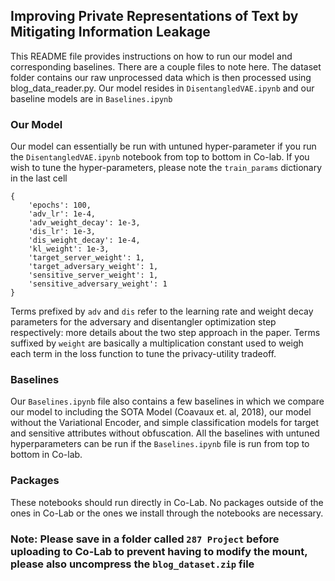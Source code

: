 ## Improving Private Representations of Text by Mitigating Information Leakage

This README file provides instructions on how to run our model and corresponding baselines. There are a couple files to note here. The dataset folder contains our raw unprocessed data which is then processed using blog_data_reader.py. Our model resides in `DisentangledVAE.ipynb` and our baseline models are in `Baselines.ipynb`


### Our Model

Our model can essentially be run with untuned hyper-parameter if  you run the `DisentangledVAE.ipynb` notebook from top to bottom in Co-lab. If you wish to tune the hyper-parameters, please note the `train_params` dictionary in the last cell
```
{
	'epochs': 100,
	'adv_lr': 1e-4,
	'adv_weight_decay': 1e-3,
	'dis_lr': 1e-3,
	'dis_weight_decay': 1e-4,
	'kl_weight': 1e-3,
	'target_server_weight': 1,
	'target_adversary_weight': 1,
	'sensitive_server_weight': 1,
	'sensitive_adversary_weight': 1
}
```
Terms prefixed by `adv` and `dis` refer to the learning rate and weight decay parameters for the adversary and disentangler optimization step respectively: more details about the two step approach in the paper. Terms suffixed by `weight` are basically a multiplication constant used to weigh each term in the loss function to tune the privacy-utility tradeoff.

### Baselines
Our `Baselines.ipynb` file also contains a few baselines in which we compare our model to including the SOTA Model (Coavaux et. al, 2018), our model without the Variational Encoder, and simple classification models for target and sensitive attributes without obfuscation. All the baselines with untuned hyperparameters can be run if the `Baselines.ipynb` file is run from top to bottom in Co-lab. 

### Packages
These notebooks should run directly in Co-Lab. No packages outside of the ones in Co-Lab or the ones we install through the notebooks are necessary.
### Note: Please save in a folder called `287 Project` before uploading to Co-Lab to prevent having to modify the mount, please also uncompress the `blog_dataset.zip` file